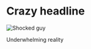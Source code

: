 # Crazy headline

![Shocked guy](https://i.kym-cdn.com/editorials/icons/original/000/005/435/jslutty.jpg)

Underwhelming reality
